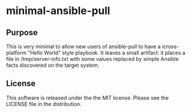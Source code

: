 # minimal-ansible-pull

## Purpose

This is very minimal to allow new users of ansible-pull to have a icross-platform "Hello World" style
playbook. It leaves a small artifact: it places a file in /tmp/server-info.txt with some values replaced
by simple Ansible facts discovered on the target system.

## License

This software is released under the the MIT license. Please see the LICENSE file in the distribution.
